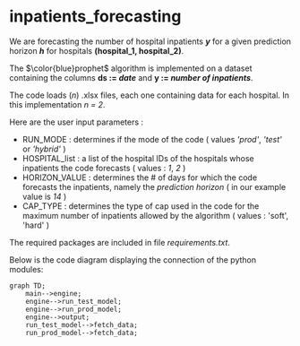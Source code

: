 # inpatients_forecasting
We are forecasting the number of hospital inpatients **_y_** for a given prediction horizon **_h_** for hospitals **(hospital_1, hospital_2)**.

The $\color{blue}prophet$ algorithm is implemented on a dataset containing the columns **ds := _date_** and **y := _number of inpatients_**.

The code loads (_n_) .xlsx files, each one containing data for each hospital. In this implementation _n = 2_.

Here are the user input parameters :
- RUN_MODE : determines if the mode of the code ( values _'prod'_, _'test'_ or _'hybrid'_ )
- HOSPITAL_list : a list of the hospital IDs of the hospitals whose inpatients the code forecasts ( values : _1_, _2_ )
- HORIZON_VALUE : determines the # of days for which the code forecasts the inpatients, namely the _prediction horizon_ ( in our example value is _14_ )
- CAP_TYPE : determines the type of cap used in the code for the maximum number of inpatients allowed by the algorithm ( values : 'soft', 'hard' )

The required packages are included in file _requirements.txt_.

Below is the code diagram displaying the connection of the python modules:
```mermaid
graph TD;
    main-->engine;
    engine-->run_test_model;
    engine-->run_prod_model;
    engine-->output;
    run_test_model-->fetch_data;
    run_prod_model-->fetch_data;
```
